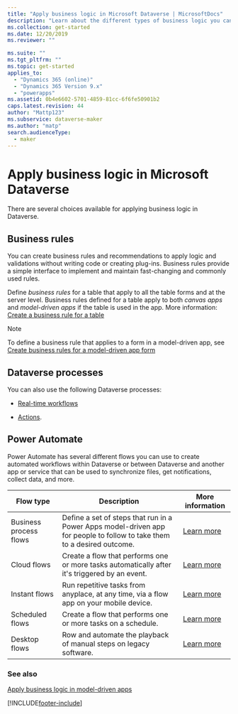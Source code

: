 ```yaml
---
title: "Apply business logic in Microsoft Dataverse | MicrosoftDocs"
description: "Learn about the different types of business logic you can use in your app"
ms.collection: get-started
ms.date: 12/20/2019
ms.reviewer: ""

ms.suite: ""
ms.tgt_pltfrm: ""
ms.topic: get-started
applies_to: 
  - "Dynamics 365 (online)"
  - "Dynamics 365 Version 9.x"
  - "powerapps"
ms.assetid: 0b4e6602-5701-4859-81cc-6f6fe50901b2
caps.latest.revision: 44
author: "Mattp123"
ms.subservice: dataverse-maker
ms.author: "matp"
search.audienceType: 
  - maker
---
```

# Apply business logic in Microsoft Dataverse


There are several choices available for applying business logic in Dataverse. 

## Business rules
You can create business rules and recommendations to apply logic and validations without writing code or creating plug-ins. Business rules provide a simple interface to implement and maintain fast-changing and commonly used rules.

Define *business rules* for a table that apply to all the table forms and at the server level. Business rules defined for a table apply to both *canvas apps* and *model-driven apps* if the table is used in the app. More information: [Create a business rule for a table](data-platform-create-business-rule.md)

> [!NOTE]
> To define a business rule that applies to a form in a model-driven app, see [Create business rules for a model-driven app form](../model-driven-apps/create-business-rules-recommendations-apply-logic-form.md)

## Dataverse processes
You can also use the following Dataverse processes:

- [Real-time workflows](overview-realtime-workflows.md)

- [Actions](actions.md).

## Power Automate
Power Automate has several different flows you can use to create automated workflows within Dataverse or between Dataverse and another app or service that can be used to synchronize files, get notifications, collect data, and more. 


|Flow type  |Description  |More information  |
|---------|---------|---------|
|Business process flows     | Define a set of steps that run in a Power Apps model-driven app for people to follow to take them to a desired outcome.        | [Learn more](/power-automate/create-business-process-flow)     |
|Cloud flows     |  Create a flow that performs one or more tasks automatically after it's triggered by an event.    | [Learn more](/power-automate/get-started-logic-flow)        |
|Instant flows   | Run repetitive tasks from anyplace, at any time, via a flow app on your mobile device.        | [Learn more](/power-automate/introduction-to-button-flows)        |
|Scheduled flows   | Create a flow that performs one or more tasks on a schedule.    | [Learn more](/power-automate/run-scheduled-tasks)        |
|Desktop flows   | Row and automate the playback of manual steps on legacy software.    | [Learn more](/power-automate/desktop-flows/overview)     |


### See also

[Apply business logic in model-driven apps](../model-driven-apps/guide-staff-through-common-tasks-processes.md)


[!INCLUDE[footer-include](../../includes/footer-banner.md)]
